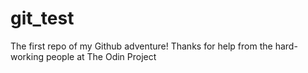 # git_test
The first repo of my Github adventure!
Thanks for help from the hard-working people at The Odin Project
